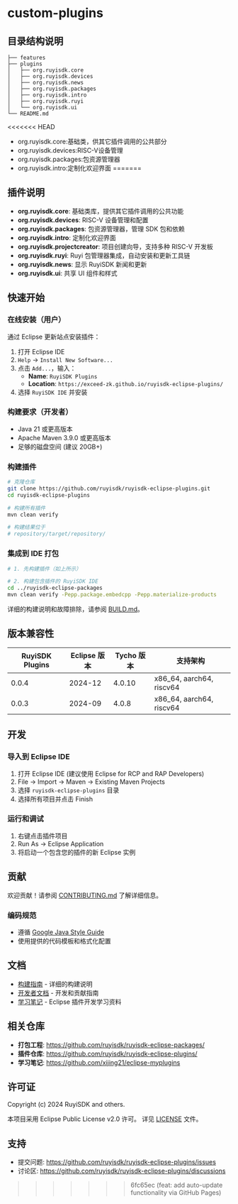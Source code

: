 # custom-plugins

## 目录结构说明

```
├── features
├── plugins
│   ├── org.ruyisdk.core
│   ├── org.ruyisdk.devices
│   ├── org.ruyisdk.news
│   ├── org.ruyisdk.packages
│   ├── org.ruyisdk.intro
│   ├── org.ruyisdk.ruyi
│   └── org.ruyisdk.ui
└── README.md

```

<<<<<<< HEAD
* org.ruyisdk.core:基础类，供其它插件调用的公共部分
* org.ruyisdk.devices:RISC-V设备管理
* org.ruyisdk.packages:包资源管理器
* org.ruyisdk.intro:定制化欢迎界面
=======
## 插件说明

* **org.ruyisdk.core**: 基础类库，提供其它插件调用的公共功能
* **org.ruyisdk.devices**: RISC-V 设备管理和配置
* **org.ruyisdk.packages**: 包资源管理器，管理 SDK 包和依赖
* **org.ruyisdk.intro**: 定制化欢迎界面
* **org.ruyisdk.projectcreator**: 项目创建向导，支持多种 RISC-V 开发板
* **org.ruyisdk.ruyi**: Ruyi 包管理器集成，自动安装和更新工具链
* **org.ruyisdk.news**: 显示 RuyiSDK 新闻和更新
* **org.ruyisdk.ui**: 共享 UI 组件和样式

## 快速开始

### 在线安装（用户）

通过 Eclipse 更新站点安装插件：

1. 打开 Eclipse IDE
2. `Help` → `Install New Software...`
3. 点击 `Add...`，输入：
   - **Name**: `RuyiSDK Plugins`
   - **Location**: `https://exceed-zk.github.io/ruyisdk-eclipse-plugins/`
4. 选择 `RuyiSDK IDE` 并安装

### 构建要求（开发者）

- Java 21 或更高版本
- Apache Maven 3.9.0 或更高版本
- 足够的磁盘空间 (建议 20GB+)

### 构建插件

```bash
# 克隆仓库
git clone https://github.com/ruyisdk/ruyisdk-eclipse-plugins.git
cd ruyisdk-eclipse-plugins

# 构建所有插件
mvn clean verify

# 构建结果位于
# repository/target/repository/
```

### 集成到 IDE 打包

```bash
# 1. 先构建插件（如上所示）

# 2. 构建包含插件的 RuyiSDK IDE
cd ../ruyisdk-eclipse-packages
mvn clean verify -Pepp.package.embedcpp -Pepp.materialize-products
```

详细的构建说明和故障排除，请参阅 [BUILD.md](BUILD.md)。

## 版本兼容性

| RuyiSDK Plugins | Eclipse 版本 | Tycho 版本 | 支持架构 |
|----------------|-------------|-----------|---------|
| 0.0.4          | 2024-12     | 4.0.10    | x86_64, aarch64, riscv64 |
| 0.0.3          | 2024-09     | 4.0.8     | x86_64, aarch64, riscv64 |

## 开发

### 导入到 Eclipse IDE

1. 打开 Eclipse IDE (建议使用 Eclipse for RCP and RAP Developers)
2. File → Import → Maven → Existing Maven Projects
3. 选择 `ruyisdk-eclipse-plugins` 目录
4. 选择所有项目并点击 Finish

### 运行和调试

1. 右键点击插件项目
2. Run As → Eclipse Application
3. 将启动一个包含您的插件的新 Eclipse 实例

## 贡献

欢迎贡献！请参阅 [CONTRIBUTING.md](docs/developer/CONTRIBUTING.md) 了解详细信息。

### 编码规范

- 遵循 [Google Java Style Guide](docs/developer/coding-guidelines/style-guide.md)
- 使用提供的代码模板和格式化配置

## 文档

- [构建指南](BUILD.md) - 详细的构建说明
- [开发者文档](docs/developer/) - 开发和贡献指南
- [学习笔记](https://github.com/xijing21/eclipse-myplugins) - Eclipse 插件开发学习资料

## 相关仓库

- **打包工程**: https://github.com/ruyisdk/ruyisdk-eclipse-packages/
- **插件仓库**: https://github.com/ruyisdk/ruyisdk-eclipse-plugins/
- **学习笔记**: https://github.com/xijing21/eclipse-myplugins

## 许可证

Copyright (c) 2024 RuyiSDK and others.

本项目采用 Eclipse Public License v2.0 许可。
详见 [LICENSE](LICENSE) 文件。

## 支持

- 提交问题: https://github.com/ruyisdk/ruyisdk-eclipse-plugins/issues
- 讨论区: https://github.com/ruyisdk/ruyisdk-eclipse-plugins/discussions
>>>>>>> 6fc65ec (feat: add auto-update functionality via GitHub Pages)

